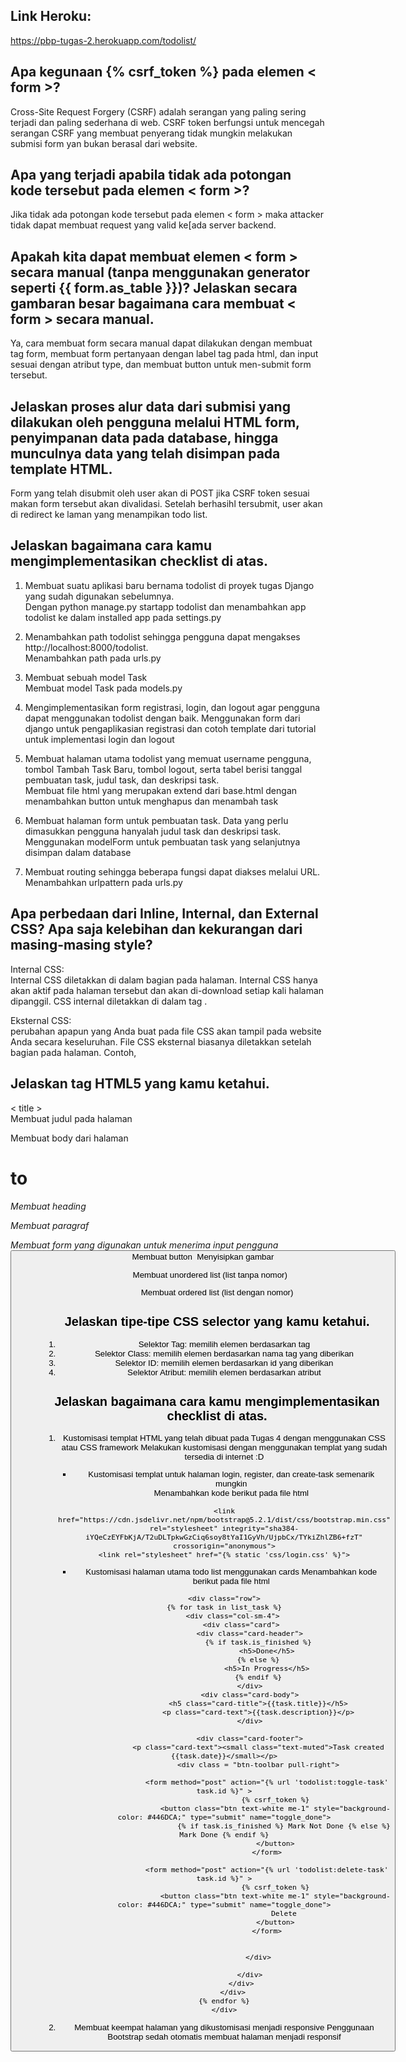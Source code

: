 ## Link Heroku:
https://pbp-tugas-2.herokuapp.com/todolist/

## Apa kegunaan {% csrf_token %} pada elemen < form >? 
Cross-Site Request Forgery (CSRF) adalah serangan yang paling sering terjadi dan paling sederhana di web. CSRF token berfungsi untuk mencegah serangan CSRF yang membuat penyerang tidak mungkin melakukan submisi form yan bukan berasal dari website.

## Apa yang terjadi apabila tidak ada potongan kode tersebut pada elemen < form >?
Jika tidak ada potongan kode tersebut pada elemen < form > maka attacker tidak dapat membuat request yang valid ke[ada server backend.

## Apakah kita dapat membuat elemen < form > secara manual (tanpa menggunakan generator seperti {{ form.as_table }})? Jelaskan secara gambaran besar bagaimana cara membuat < form > secara manual.
Ya, cara membuat form secara manual dapat dilakukan dengan membuat tag form, membuat form pertanyaan dengan label tag pada html, dan input sesuai dengan atribut type, dan membuat button untuk men-submit form tersebut.

## Jelaskan proses alur data dari submisi yang dilakukan oleh pengguna melalui HTML form, penyimpanan data pada database, hingga munculnya data yang telah disimpan pada template HTML.
Form yang telah disubmit oleh user akan di POST jika CSRF token sesuai makan form tersebut akan divalidasi. Setelah berhasihl tersubmit, user akan di redirect ke laman yang menampikan todo list.

## Jelaskan bagaimana cara kamu mengimplementasikan checklist di atas.

1. Membuat suatu aplikasi baru bernama todolist di proyek tugas Django yang sudah digunakan sebelumnya.  
Dengan python manage.py startapp todolist dan menambahkan app todolist ke dalam installed app pada settings.py

2. Menambahkan path todolist sehingga pengguna dapat mengakses http://localhost:8000/todolist.  
Menambahkan path pada urls.py

3. Membuat sebuah model Task  
Membuat model Task pada models.py

4. Mengimplementasikan form registrasi, login, dan logout agar pengguna dapat menggunakan todolist dengan baik.
Menggunakan form dari django untuk pengaplikasian registrasi dan cotoh template dari tutorial untuk implementasi login dan logout

5. Membuat halaman utama todolist yang memuat username pengguna, tombol Tambah Task Baru, tombol logout, serta tabel berisi tanggal pembuatan task, judul task, dan deskripsi task.  
Membuat file html yang merupakan extend dari base.html dengan menambahkan button untuk menghapus dan menambah task

6. Membuat halaman form untuk pembuatan task. Data yang perlu dimasukkan pengguna hanyalah judul task dan deskripsi task.  
Menggunakan modelForm untuk pembuatan task yang selanjutnya disimpan dalam database

7. Membuat routing sehingga beberapa fungsi dapat diakses melalui URL.  
Menambahkan urlpattern pada urls.py 

## Apa perbedaan dari Inline, Internal, dan External CSS? Apa saja kelebihan dan kekurangan dari masing-masing style?
Internal CSS:  
Internal CSS diletakkan di dalam bagian <head> pada halaman. Internal CSS hanya akan aktif pada halaman tersebut dan akan di-download setiap kali halaman dipanggil. CSS internal diletakkan di dalam tag <style></style>.

Eksternal CSS:  
perubahan apapun yang Anda buat pada file CSS akan tampil pada website Anda secara keseluruhan. File CSS eksternal biasanya diletakkan setelah bagian <head> pada halaman.
Contoh, <link rel="stylesheet" href="{% static 'css/login.css' %}">

## Jelaskan tag HTML5 yang kamu ketahui.
< title >  
Membuat judul pada halaman

<body>  
Membuat body dari halaman

<h1> to <h6>  
Membuat heading

<p>  
Membuat paragraf

<form>	
Membuat form yang digunakan untuk menerima input pengguna

<button>	
Membuat button

<img>	
Menyisipkan gambar

<ul>	
Membuat unordered list (list tanpa nomor)

<ol>	
Membuat ordered list (list dengan nomor)

## Jelaskan tipe-tipe CSS selector yang kamu ketahui.
1. Selektor Tag: memilih elemen berdasarkan tag
2. Selektor Class: memilih elemen berdasarkan nama tag yang diberikan
3. Selektor ID: memilih elemen berdasarkan id yang diberikan
4. Selektor Atribut: memilih elemen berdasarkan atribut

## Jelaskan bagaimana cara kamu mengimplementasikan checklist di atas.
1. Kustomisasi templat HTML yang telah dibuat pada Tugas 4 dengan menggunakan CSS atau CSS framework
Melakukan kustomisasi dengan menggunakan templat yang sudah tersedia di internet :D
    - Kustomisasi templat untuk halaman login, register, dan create-task semenarik mungkin  
    Menambahkan kode berikut pada file html  
    ```
    <link href="https://cdn.jsdelivr.net/npm/bootstrap@5.2.1/dist/css/bootstrap.min.css" rel="stylesheet" integrity="sha384-iYQeCzEYFbKjA/T2uDLTpkwGzCiq6soy8tYaI1GyVh/UjpbCx/TYkiZhlZB6+fzT" crossorigin="anonymous">
    <link rel="stylesheet" href="{% static 'css/login.css' %}">
    ```
    
    - Kustomisasi halaman utama todo list menggunakan cards
    Menambahkan kode berikut pada file html  
    ```
    <div class="row">
    {% for task in list_task %}
        <div class="col-sm-4">
            <div class="card">
                <div class="card-header">
                    {% if task.is_finished %}
                        <h5>Done</h5>
                    {% else %}
                        <h5>In Progress</h5>
                    {% endif %}
                </div>
                <div class="card-body">
                    <h5 class="card-title">{{task.title}}</h5>
                    <p class="card-text">{{task.description}}</p>
                </div>
                    
                <div class="card-footer">
                    <p class="card-text"><small class="text-muted">Task created {{task.date}}</small></p>
                    <div class = "btn-toolbar pull-right">
                        
                        <form method="post" action="{% url 'todolist:toggle-task' task.id %}" >
                            {% csrf_token %}
                            <button class="btn text-white me-1" style="background-color: #446DCA;" type="submit" name="toggle_done">
                                {% if task.is_finished %} Mark Not Done {% else %} Mark Done {% endif %}
                            </button>
                        </form>
    
                        <form method="post" action="{% url 'todolist:delete-task' task.id %}" >
                            {% csrf_token %}
                            <button class="btn text-white me-1" style="background-color: #446DCA;" type="submit" name="toggle_done">
                                Delete
                            </button>
                        </form>


                    </div>
                    
                </div>
            </div>
        </div>
    {% endfor %}
    </div>
    ```

2. Membuat keempat halaman yang dikustomisasi menjadi responsive
Penggunaan Bootstrap sedah otomatis membuat halaman menjadi responsif